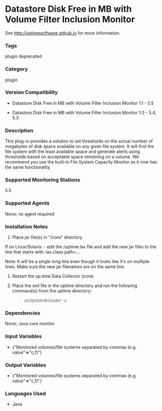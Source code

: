 # Datastore Disk Free in MB with Volume Filter Inclusion Monitor

See http://uptimesoftware.github.io for more information.

### Tags 
 plugin   deprecated  

### Category

plugin

### Version Compatibility


  
* Datastore Disk Free in MB with Volume Filter Inclusion Monitor 1.1 - 5.5
  

  
* Datastore Disk Free in MB with Volume Filter Inclusion Monitor 1.0 - 5.4, 5.3
  


### Description
This plug-in provides a solution to set thresholds on the actual number of megabytes of disk space available on any given file system. It will find the file system with the least available space and generate alerts using thresholds based on acceptable space remaining on a volume.
We recommend you use the built-in File System Capacity Monitor as it now has the same functionality.


### Supported Monitoring Stations

5.5

### Supported Agents
None; no agent required

### Installation Notes
<ol>
<li>Place jar file(s) in "/core" directory</li>
</ol>


<p>If on Linux/Solaris:
- edit the /uptime.lax file and add the new jar files to the line that starts with:
lax.class.path=...</p>

<p>Note: It will be a single long line even though it looks like it's on multiple lines. Make sure the new jar filenames are on the same line.</p>

<ol>
<li><p>Restart the up.time Data Collector (core)</p></li>
<li><p>Place the xml file in the uptime directory and run the following command(s) from the uptime directory:</p>

<blockquote><p>scripts\erdcloader -x</p></blockquote></li>
</ol>



### Dependencies
<p>None; Java core monitor</p>


### Input Variables

* {"Monitored volumes/file systems separated by commas (e.g. value"=>"c,f)"}


### Output Variables


* {"Monitored volumes/file systems separated by commas (e.g. value"=>"c,f)"}


### Languages Used

* Java

